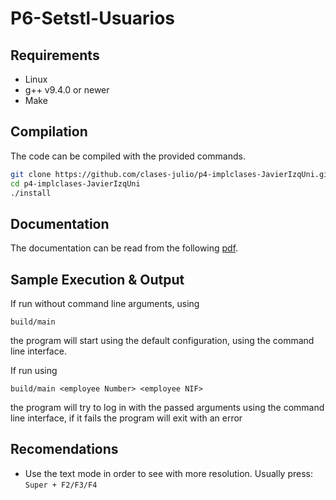 # P6-Setstl-Usuarios
## Requirements

  * Linux
  * g++ v9.4.0 or newer
  * Make


## Compilation

The code can be compiled with the provided commands.
```bash
git clone https://github.com/clases-julio/p4-implclases-JavierIzqUni.git
cd p4-implclases-JavierIzqUni
./install
```

## Documentation

The documentation can be read from the following [pdf](/doc/refman.pdf).
## Sample Execution & Output

If run without command line arguments, using

```
build/main
```

the program will start using the default configuration, using the command line interface.


If run using 

```
build/main <employee Number> <employee NIF>
```

the program will try to log in with the passed arguments using the command line interface, if it fails the program will exit with an error

## Recomendations
* Use the text mode in order to see with more resolution. Usually press: `Super + F2/F3/F4`
